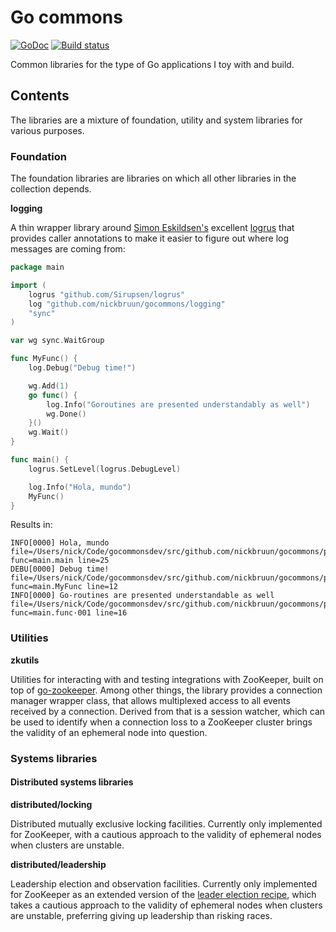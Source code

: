 # Go commons

[![GoDoc](https://godoc.org/github.com/nickbruun/gocommons?status.svg)](https://godoc.org/github.com/nickbruun/gocommons) [![Build status](https://travis-ci.org/nickbruun/gocommons.svg?branch=master)](https://travis-ci.org/nickbruun/gocommons)

Common libraries for the type of Go applications I toy with and build.


## Contents

The libraries are a mixture of foundation, utility and system libraries for various purposes.


### Foundation

The foundation libraries are libraries on which all other libraries in the collection depends.

**logging**

A thin wrapper library around [Simon Eskildsen's](http://sirupsen.com/) excellent [logrus](https://github.com/Sirupsen/logrus) that provides caller annotations to make it easier to figure out where log messages are coming from:

```Go
package main

import (
	logrus "github.com/Sirupsen/logrus"
	log "github.com/nickbruun/gocommons/logging"
	"sync"
)

var wg sync.WaitGroup

func MyFunc() {
	log.Debug("Debug time!")

	wg.Add(1)
	go func() {
		log.Info("Goroutines are presented understandably as well")
		wg.Done()
	}()
	wg.Wait()
}

func main() {
	logrus.SetLevel(logrus.DebugLevel)

	log.Info("Hola, mundo")
	MyFunc()
}
```

Results in:

    INFO[0000] Hola, mundo                                       file=/Users/nick/Code/gocommonsdev/src/github.com/nickbruun/gocommons/play/main.go func=main.main line=25
    DEBU[0000] Debug time!                                       file=/Users/nick/Code/gocommonsdev/src/github.com/nickbruun/gocommons/play/main.go func=main.MyFunc line=12
    INFO[0000] Go-routines are presented understandable as well  file=/Users/nick/Code/gocommonsdev/src/github.com/nickbruun/gocommons/play/main.go func=main.func·001 line=16


### Utilities

**zkutils**

Utilities for interacting with and testing integrations with ZooKeeper, built on top of [go-zookeeper](https://github.com/samuel/go-zookeeper). Among other things, the library provides a connection manager wrapper class, that allows multiplexed access to all events received by a connection. Derived from that is a session watcher, which can be used to identify when a connection loss to a ZooKeeper cluster brings the validity of an ephemeral node into question.


### Systems libraries

#### Distributed systems libraries

**distributed/locking**

Distributed mutually exclusive locking facilities. Currently only implemented for ZooKeeper, with a cautious approach to the validity of ephemeral nodes when clusters are unstable.

**distributed/leadership**

Leadership election and observation facilities. Currently only implemented for ZooKeeper as an extended version of the [leader election recipe](http://zookeeper.apache.org/doc/trunk/recipes.html#sc_leaderElection), which takes a cautious approach to the validity of ephemeral nodes when clusters are unstable, preferring giving up leadership than risking races.
